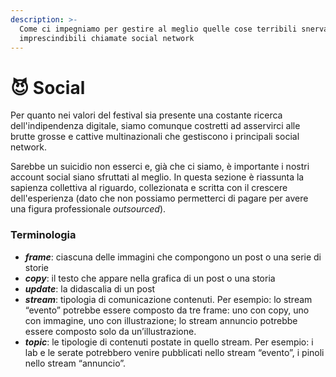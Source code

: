 ```yaml
---
description: >-
  Come ci impegniamo per gestire al meglio quelle cose terribili snervanti ma
  imprescindibili chiamate social network
---
```


# 😈 Social

Per quanto nei valori del festival sia presente una costante ricerca dell'indipendenza digitale, siamo comunque costretti ad asservirci alle brutte grosse e cattive multinazionali che gestiscono i principali social network.

Sarebbe un suicidio non esserci e, già che ci siamo, è importante i nostri account social siano sfruttati al meglio. In questa sezione è riassunta la sapienza collettiva al riguardo, collezionata e scritta con il crescere dell'esperienza (dato che non possiamo permetterci di pagare per avere una figura professionale _outsourced_).

### Terminologia

* _**frame**_: ciascuna delle immagini che compongono un post o una serie di storie
* _**copy**_: il testo che appare nella grafica di un post o una storia
* _**update**_: la didascalia di un post
* _**stream**_: tipologia di comunicazione contenuti. Per esempio: lo stream “evento” potrebbe essere composto da tre frame: uno con copy, uno con immagine, uno con illustrazione; lo stream annuncio potrebbe essere composto solo da un’illustrazione.
* _**topic**_: le tipologie di contenuti postate in quello stream. Per esempio: i lab e le serate potrebbero venire pubblicati nello stream “evento”, i pinoli nello stream “annuncio”.
